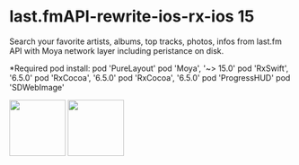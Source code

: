 # last.fmAPI-rewrite-ios-rx-ios 15

Search your favorite artists, albums, top tracks, photos, infos from last.fm API with Moya network layer including peristance on disk. 

*Required pod install: 
pod 'PureLayout'
pod 'Moya', '~> 15.0'
pod 'RxSwift', '6.5.0'
pod 'RxCocoa', '6.5.0'
pod 'RxCocoa', '6.5.0'
pod 'ProgressHUD'
pod 'SDWebImage'

<img src="https://user-images.githubusercontent.com/50051000/165599409-f1892eb7-111e-41eb-9bbc-07dc642e6cff.png" width="100" height="100">
<img src="https://user-images.githubusercontent.com/50051000/165599625-6c4c5070-4a6f-4628-bb4c-7845bbf672c7.png" width="100" height="100">
